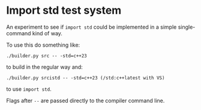 # Import std test system

An experiment to see if `import std` could be implemented in a simple
single-command kind of way.

To use this do something like:

    ./builder.py src -- -std=c++23

to build in the regular way and:

    ./builder.py srcistd -- -std=c++23 (/std:c++latest with VS)

to use `import std`.

Flags after `--` are passed directly to the compiler command line.
